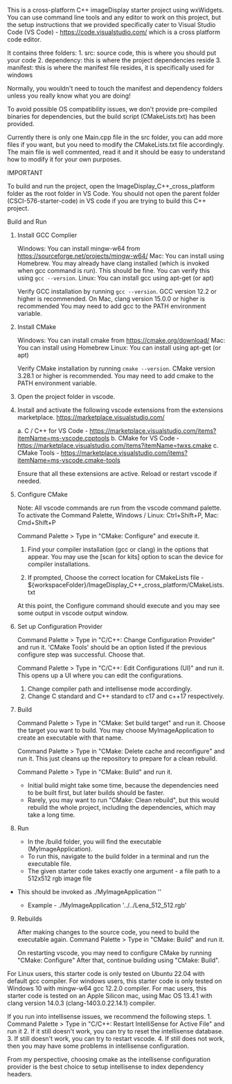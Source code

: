 This is a cross-platform C++ imageDisplay starter project using wxWidgets. You can use command line tools
and any editor to work on this project, but the setup instructions that we provided specifically cater
to Visual Studio Code (VS Code) - https://code.visualstudio.com/ which is a cross platform code editor.

It contains three folders:
	1. src: source code, this is where you should put your code
	2. dependency: this is where the project dependencies reside
	3. manifest: this is where the manifest file resides, it is specifically used for windows

Normally, you wouldn't need to touch the manifest and dependency folders unless you really know what you are doing!

To avoid possible OS compatibility issues, we don't provide pre-compiled binaries for dependencies,
but the build script (CMakeLists.txt) has been provided. 

Currently there is only one Main.cpp file in the src folder, you can add more files if you want,
but you need to modify the CMakeLists.txt file accordingly. The main file is well commented,
read it and it should be easy to understand how to modify it for your own purposes.

IMPORTANT

To build and run the project, open the ImageDisplay_C++_cross_platform folder as the root folder
in VS Code. You should not open the parent folder (CSCI-576-starter-code) in VS code if you are
trying to build this C++ project.


Build and Run


1. Install GCC Complier
	
	Windows: You can install mingw-w64 from https://sourceforge.net/projects/mingw-w64/
	Mac: You can install using Homebrew. You may already have clang installed (which is invoked
		when gcc command is run). This should be fine. You can verify this using `gcc --version`.
	Linux: You can install gcc using apt-get (or apt)

	Verify GCC installation by running `gcc --version`. GCC version 12.2 or higher is recommended.
	On Mac, clang version 15.0.0 or higher is recommended
	You may need to add gcc to the PATH environment variable.

2. Install CMake

	Windows: You can install cmake from https://cmake.org/download/
	Mac: You can install using Homebrew
	Linux: You can install using apt-get (or apt)

	Verify CMake installation by running `cmake --version`. CMake version 3.28.1 or higher is recommended.
	You may need to add cmake to the PATH environment variable.

3. Open the project folder in vscode.

4. Install and activate the following vscode extensions from the extensions marketplace.
	https://marketplace.visualstudio.com/

	a. C / C++ for VS Code - https://marketplace.visualstudio.com/items?itemName=ms-vscode.cpptools
	b. CMake for VS Code - https://marketplace.visualstudio.com/items?itemName=twxs.cmake
	c. CMake Tools - https://marketplace.visualstudio.com/items?itemName=ms-vscode.cmake-tools

	Ensure that all these extensions are active. Reload or restart vscode if needed.

5. Configure CMake

	Note: All vscode commands are run from the vscode command palette. To activate the Command Palette,
	Windows / Linux: Ctrl+Shift+P,
 	Mac:  Cmd+Shift+P

	Command Palette > Type in "CMake: Configure" and execute it.
	
	1. Find your compiler installation (gcc or clang) in the options that appear.
	   You may use the [scan for kits] option to scan the device for compiler installations.

	2. If prompted, Choose the correct location for CMakeLists
	   file - ${workspaceFolder}/ImageDisplay_C++_cross_platform/CMakeLists.txt

	At this point, the Configure command should execute and you may see some output in vscode output window.

6. Set up Configuration Provider

	Command Palette > Type in "C/C++: Change Configuration Provider" and run it.
	'CMake Tools' should be an option listed if the previous configure step was successful. Choose that.

	Command Palette > Type in "C/C++: Edit Configurations (UI)" and run it.
	This opens up a UI where you can edit the configurations. 
	
	1. Change compiler path and intellisense mode accordingly.
	2. Change C standard and C++ standard to c17 and c++17 respectively.

7. Build

	Command Palette > Type in "CMake: Set build target" and run it.
	Choose the target you want to build. You may choose MyImageApplication to create an executable
	with that name.

	Command Palette > Type in "CMake: Delete cache and reconfigure" and run it.
	This just cleans up the repository to prepare for a clean rebuild.

	Command Palette > Type in "CMake: Build" and run it.
	
	- Initial build might take some time, because the dependencies need to be built first,
	but later builds should be faster.
	- Rarely, you may want to run "CMake: Clean rebuild", but this would
	rebuild the whole project, including the dependencies, which may take a long time.


8. Run

	- In the /build folder, you will find the executable (MyImageApplication).
	- To run this, navigate to the build folder in a terminal and run the executable file.
	- The given starter code takes exactly one argument - a file path to a 512x512 rgb image file
- This should be invoked as ./MyImageApplication '<path to rgb file>'
	- Example - ./MyImageApplication '../../Lena_512_512.rgb'

9. Rebuilds

	After making changes to the source code, you need to build the executable again.
	Command Palette > Type in "CMake: Build" and run it.

	On restarting vscode, you may need to configure CMake by running "CMake: Configure"
	After that, continue building using "CMake: Build".



For Linux users, this starter code is only tested on Ubuntu 22.04 with default gcc compiler.
For windows users, this starter code is only tested on Windows 10 with mingw-w64 gcc 12.2.0 compiler.
For mac users, this starter code is tested on an Apple Silicon mac, using Mac OS 13.4.1 with clang version 14.0.3 (clang-1403.0.22.14.1) compiler.

If you run into intellisense issues, we recommend the following steps.
	1. Command Palette > Type in "C/C++: Restart IntelliSense for Active File" and run it
	2. If it still doesn't work, you can try to reset the intellisense database.
	3. If still doesn't work, you can try to restart vscode.
	4. If still does not work, then you may have some problems in intellisense configuration.

From my perspective, choosing cmake as the intellisense configuration provider is the best choice
to setup intellisense to index dependency headers.